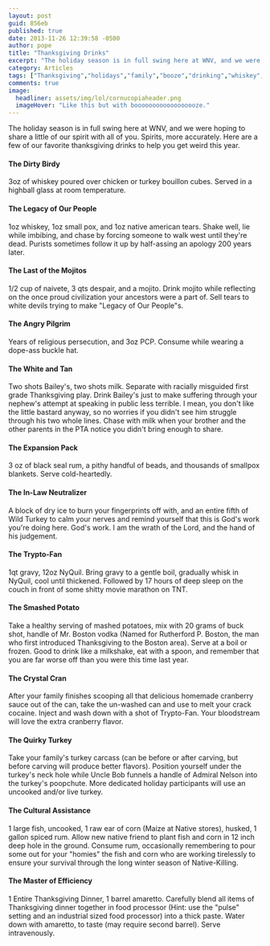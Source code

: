 ```yaml
---
layout: post
guid: 856eb
published: true
date: 2013-11-26 12:39:58 -0500
author: pope
title: "Thanksgiving Drinks"
excerpt: "The holiday season is in full swing here at WNV, and we were hoping to share a little of our spirit with all of you. Spirits, more accurately. Here are a few of our favorite thanksgiving drinks to help you get weird this year."
category: Articles
tags: ["Thanksgiving","holidays","family","booze","drinking","whiskey","Native Americans","Pilgrims","turkey","I wouldn't eat that turkey if I were you","crack"]
comments: true 
image:
  headliner: assets/img/lol/cornucopiaheader.png
  imageHover: "Like this but with boooooooooooooooooze."
---
```


The holiday season is in full swing here at WNV, and we were hoping to share a little of our spirit with all of you. Spirits, more accurately. Here are a few of our favorite thanksgiving drinks to help you get weird this year.

#### The Dirty Birdy

3oz of whiskey poured over chicken or turkey bouillon cubes. Served in a highball glass at room temperature.

#### The Legacy of Our People

1oz whiskey, 1oz small pox, and 1oz native american tears. Shake well, lie while imbibing, and chase by forcing someone to walk west until they're dead. Purists sometimes follow it up by half-assing an apology 200 years later.

#### The Last of the Mojitos

1/2 cup of naivete, 3 qts despair, and a mojito. Drink mojito while reflecting on the once proud civilization your ancestors were a part of. Sell tears to white devils trying to make "Legacy of Our People"s.

#### The Angry Pilgrim

Years of religious persecution, and 3oz PCP. Consume while wearing a dope-ass buckle hat.

#### The White and Tan

Two shots Bailey's, two shots milk. Separate with racially misguided first grade Thanksgiving play. Drink Bailey's just to make suffering through your nephew's attempt at speaking in public less terrible. I mean, you don't like the little bastard anyway, so no worries if you didn't see him struggle through his two whole lines. Chase with milk when your brother and the other parents in the PTA notice you didn't bring enough to share.

#### The Expansion Pack

3 oz of black seal rum, a pithy handful of beads, and thousands of smallpox blankets. Serve cold-heartedly.

#### The In-Law Neutralizer

A block of dry ice to burn your fingerprints off with, and an entire fifth of Wild Turkey to calm your nerves and remind yourself that this is God's work you're doing here. God's work. I am the wrath of the Lord, and the hand of his judgement.

#### The Trypto-Fan

1qt gravy, 12oz NyQuil. Bring gravy to a gentle boil, gradually whisk in NyQuil, cool until thickened. Followed by 17 hours of deep sleep on the couch in front of some shitty movie marathon on TNT.

#### The Smashed Potato

Take a healthy serving of mashed potatoes, mix with 20 grams of buck shot, handle of Mr. Boston vodka (Named for Rutherford P. Boston, the man who first introduced Thanksgiving to the Boston area). Serve at a boil or frozen. Good to drink like a milkshake, eat with a spoon, and remember that you are far worse off than you were this time last year.

#### The Crystal Cran

After your family finishes scooping all that delicious homemade cranberry sauce out of the can, take the un-washed can and use to melt your crack cocaine. Inject and wash down with a shot of Trypto-Fan. Your bloodstream will love the extra cranberry flavor.

#### The Quirky Turkey

Take your family's turkey carcass (can be before or after carving, but before carving will produce better flavors). Position yourself under the turkey's neck hole while Uncle Bob funnels a handle of Admiral Nelson into the turkey's poopchute. More dedicated holiday participants will use an uncooked and/or live turkey.

#### The Cultural Assistance

1 large fish, uncooked, 1 raw ear of corn (Maize at Native stores), husked, 1 gallon spiced rum. Allow new native friend to plant fish and corn in 12 inch deep hole in the ground. Consume rum, occasionally remembering to pour some out for your "homies" the fish and corn who are working tirelessly to ensure your survival through the long winter season of Native-Killing.

#### The Master of Efficiency

1 Entire Thanksgiving Dinner, 1 barrel amaretto. Carefully blend all items of Thanksgiving dinner together in food processor (Hint: use the "pulse" setting and an industrial sized food processor) into a thick paste. Water down with amaretto, to taste (may require second barrel). Serve intravenously.